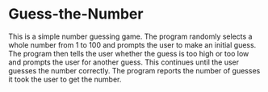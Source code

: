 # Guess-the-Number

This is a simple number guessing game. The program randomly selects a whole number from 1 to 100 and prompts the user to make an initial guess. The program then tells the user whether the guess is too high or too low and prompts the user for another guess. This continues until the user guesses the number correctly. The program reports the number of guesses it took the user to get the number.
